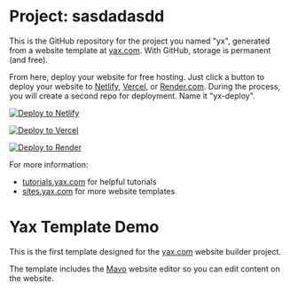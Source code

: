 # Project: sasdadasdd

This is the GitHub repository for the project you named "yx", generated from a
website template at [yax.com](https://yax.com). With GitHub, storage is permanent (and free).

From here, deploy your website for free hosting. Just click a button to deploy your website to [Netlify](https://www.netlify.com/), [Vercel](https://vercel.com/), or [Render.com](https://render.com/). During the process, you will create a second repo for deployment. Name it "yx-deploy".

[![Deploy to Netlify](https://www.netlify.com/img/deploy/button.svg)](https://app.netlify.com/start/deploy?repository=https://github.com/anantaramdas/yx)

[![Deploy to Vercel](https://vercel.com/button)](https://vercel.com/import/project?template=https://github.com/anantaramdas/yx)

[![Deploy to Render](https://render.com/images/deploy-to-render-button.svg)](https://render.com/deploy)

For more information:
- [tutorials.yax.com](https://tutorials.yax.com/) for helpful tutorials
- [sites.yax.com](https://sites.yax.com/) for more website templates


# Yax Template Demo

This is the first template designed for the [yax.com](https://yax.com/) website builder project.

The template includes the [Mavo](https://mavo.io/) website editor so you can edit content on the website.

